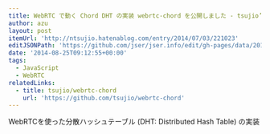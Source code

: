 ```yaml
---
title: WebRTC で動く Chord DHT の実装 webrtc-chord を公開しました - tsujio’s blog
author: azu
layout: post
itemUrl: 'http://ntsujio.hatenablog.com/entry/2014/07/03/221023'
editJSONPath: 'https://github.com/jser/jser.info/edit/gh-pages/data/2014/08/index.json'
date: '2014-08-25T09:12:55+00:00'
tags:
  - JavaScript
  - WebRTC
relatedLinks:
  - title: tsujio/webrtc-chord
    url: 'https://github.com/tsujio/webrtc-chord'
---
```

WebRTCを使った分散ハッシュテーブル (DHT: Distributed Hash Table) の実装
